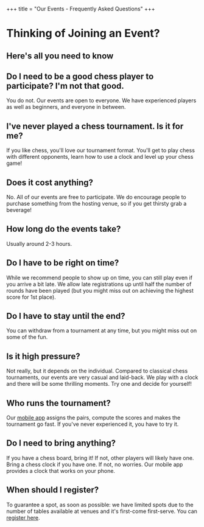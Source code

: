 +++
title = "Our Events - Frequently Asked Questions"
+++

<div class="text-center">
    <h1 class="display-4 fw-bold  mb-4">Thinking of Joining an Event?</h1>
    <h2 class="text-muted mb-4"> Here's all you need to know</h2>
</div>
    <div class="mb-4">
        <h2 class="h5 fw-bold">Do I need to be a good chess player to participate? I'm not that good.</h2>
        <p>You do not. Our events are open to everyone. We have experienced players as well as beginners, and everyone in between.</p>
    </div>
    <div class="mb-4">
        <h2 class="h5 fw-bold">I've never played a chess tournament. Is it for me?</h2>
        <p>If you like chess, you'll love our tournament format. You'll get to play chess with different opponents, learn how to use a clock and level up your chess game!</p>
    </div> 
    <div class="mb-4">
        <h2 class="h5 fw-bold">Does it cost anything?</h2>
        <p>No. All of our events are free to participate. We do encourage people to purchase something from the hosting venue, so if you get thirsty grab a beverage!</p>
    </div>
    <div class="mb-4">
        <h2 class="h5 fw-bold">How long do the events take?</h2>
        <p>Usually around 2-3 hours.</p>
    </div>
    <div class="mb-4">
        <h2 class="h5 fw-bold">Do I have to be right on time?</h2>
        <p>While we recommend people to show up on time, you can still play even if you arrive a bit late. We allow late registrations up until half the number of rounds have been played (but you might miss out on achieving the highest score for 1st place).</p>
    </div>
    <div class="mb-4">
        <h2 class="h5 fw-bold">Do I have to stay until the end?</h2>
        <p>You can withdraw from a tournament at any time, but you might miss out on some of the fun.</p>
    </div>
    <div class="mb-4">
        <h2 class="h5 fw-bold">Is it high pressure?</h2>
        <p>Not really, but it depends on the individual. Compared to classical chess tournaments, our events are very casual and laid-back. We play with a clock and there will be some thrilling moments. Try one and decide for yourself!</p>
    </div>   
    <div class="mb-4">
        <h2 class="h5 fw-bold">Who runs the tournament?</h2>
        <p>Our <a href="https://app.tbchess.org">mobile app</a> assigns the pairs, compute the scores and makes the tournament go fast. If you've never experienced it, you have to try it.</p>
    </div> 
    <div class="mb-4">
        <h2 class="h5 fw-bold">Do I need to bring anything?</h2>
        <p>If you have a chess board, bring it! If not, other players will likely have one. Bring a chess clock if you have one. If not, no worries. Our mobile app provides a clock that works on your phone.</p>
    </div>
    <div class="mb-4">
        <h2 class="h5 fw-bold">When should I register?</h2>
        <p>To guarantee a spot, as soon as possible: we have limited spots due to the number of tables available at venues and it's first-come first-serve. You can <a href="https://lu.ma/tbchess">register here</a>.</p>
    </div>
      
